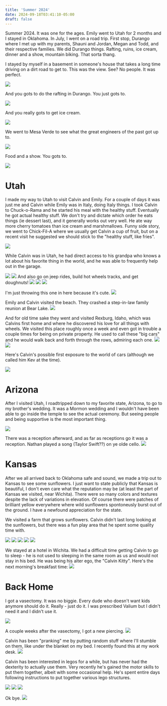 ```yaml
---
title: 'Summer 2024'
date: 2024-09-18T03:41:10-05:00
draft: false
---
```


Summer 2024. It was one for the ages. Emily went to Utah for 2 months and I stayed in Oklahoma. In July, I went on a road trip. First stop, Durango where I met up with my parents, Shauni and Jordan, Megan and Todd, and their respective families. We did Durango things. Rafting, ruins, ice cream, dinner and a show, mountain biking. That sorta thang.

I stayed by myself in a basement in someone's house that takes a long time driving on a dirt road to get to. This was the view. See? No people. It was perfect.

![](./durangotrees.jpeg)

And you gots to do the rafting in Durango. You just gots to.

![](./ontheriver.jpg)

And you really gots to get ice cream.

![](./icecreamindurango.jpg)

We went to Mesa Verde to see what the great engineers of the past got up to.

![](./theruins.jpg)

Food and a show. You gots to.

![](./bard.jpg)


# Utah

I made my way to Utah to visit Calvin and Emily. For a couple of days it was just me and Calvin while Emily was in Italy, doing Italy things. I took Calvin to Chuck-o-Rama and he started his meal with the healthy stuff. Eventually he  got actual healthy stuff. We don't try and dictate which order he eats things (ie dessert last), and it generally works out very well. He ate way more cherry tomatoes than ice cream and marshmallows. Funny side story, we went to Chick-Fil-A where we usually get Calvin a cup of fruit, but on a recent visit he suggested we should stick to the "healthy stuff, like fries".

![](./thehealthystuff.jpg)

While Calvin was in Utah, he had direct access to his grandpa who knows a lot about his favorite thing in the world, and he was able to frequently help out in the garage.

![](./calvinmachineshop.jpg)
![](./helpingwithjeep.jpg)
And also go on jeep rides, build hot wheels tracks, and get doughnuts!
![](./trackbuilding.jpg)
![](./calvinjeep.jpg)
![](./calvindonut.jpg)

I'm just throwing this one in here because it's cute.
![](./sombrerocalvin.jpg)

Emily and Calvin visited the beach. They crashed a step-in-law family reunion at Bear Lake.
![](./calvinbearlake.jpeg)

And for old time sake they went and visited Rexburg, Idaho, which was Calvins first home and where he discovered his love for all things with wheels. We visited this place roughly once a week and even got in trouble a couple times for being on private property. He used to call these "big cars" and he would walk back and forth through the rows, admiring each one.
![](./bigcars.jpeg)
![](./oldcarsbackintheday.jpg)

Here's Calvin's possible first exposure to the world of cars (although we called him Kev at the time). 

![](./firstexposure.jpeg)

# Arizona
After I visited Utah, I roadtripped down to my favorite state, Arizona, to go to my brother's wedding. It was a Mormon wedding and I wouldn't have been able to go inside the temple to see the actual ceremony. But seeing people and being supportive is the most important thing. 

![](./templewedding.jpg)

There was a reception afterward, and as far as receptions go it was a reception. Nathan played a song (Taylor Swift??) on ye olde cello. 
![](./IMG_4557.jpg)

# Kansas
After we all arrived back to Oklahoma safe and sound, we made a trip out to Kansas to see some sunflowers. I just want to state publicly that Kansas is beautiful, I don't even care what the reputation may be (at least the part of Kansas we visited, near Wichita). There were so many colors and textures despite the lack of variations in elevation. Of course there were patches of brilliant yellow everywhere where wild sunflowers spontoneusly burst out of the ground. I have a newfound appreciation for the state.

We visited a farm that grows sunflowers. Calvin didn't last long looking at the sunflowers, but there was a fun play area that he spent some quality time with.

![](./alltogethernow.jpg)
![](./calvinjet.jpg)
![](./cuttingsunflower.jpg)
![](./sandboxkansas.jpg)
![](./kansas.jpg)

We stayed at a hotel in Wichita. We had a difficult time getting Calvin to go to sleep - he is not used to sleeping in the same room as us and would not stay in his bed. He was being his alter ego, the "Calvin Kitty". Here's the next morning's breakfast time:
![](./calvinathotel.jpg)

# Back Home 
I got a vasectomy. It was no biggie. Every dude who doesn't want kids anymore should do it. Really - just do it. I was prescribed Valium but I didn't need it and I didn't use it.

![](./valium.jpg)

A couple weeks after the vasectomy, I got a new piercing.
![](./newpierce.jpg)

Calvin has been "pranking" me by putting random stuff where I'll stumble on them, like under the blanket on my bed. I recently found this at my work desk.
![](./calvinprank.jpg)

Calvin has been interested in legos for a while, but has never had the dexterity to actually use them. Very recently he's gained the motor skills to put them together, albeit with some occasional help. He's spent entire days following instructions to put together various lego structures.

![](./calvinlegos1.jpg)
![](./calvinlegos2.jpg)
![](./calvinlegos3.jpg)

Ok bye.
![](./calvinrides.jpg)










